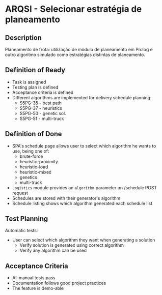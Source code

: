 # ARQSI - Selecionar estratégia de planeamento

## Description

Planeamento de frota: utilização de módulo de planeamento em Prolog e outro
algoritmo simulado como estratégias distintas de planeamento.

## Definition of Ready

- Task is assigned
- Testing plan is defined
- Acceptance criteria is defined
- Different algorithms are implemented for delivery schedule planning:
    + S5PG-35 - best path
    + S5PG-37 - heuristics
    + S5PG-50 - genetic sol.
    + S5PG-51 - multi-truck

## Definition of Done

- SPA's schedule page allows user to select which algorithm he wants to use,
  being one of:
	+ brute-force
	+ heuristic-proximity
	+ heuristic-load
	+ heuristic-mixed
	+ genetics
	+ multi-truck
- `Logistics` module provides an `algorithm` parameter on /schedule POST
  request
- Schedules are stored with their generator's algorithm
- Schedule listing shows which algorithm generated each schedule list

## Test Planning

Automatic tests:

- User can select which algorithm they want when generating a solution
    + Verify solution is generated using correct algorithm
	+ Verify any algorithm can be used

## Acceptance Criteria

- All manual tests pass
- Documentation follows good project practices
- The feature is demo-able
